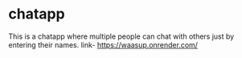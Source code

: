 # chatapp
This is a chatapp where multiple people can chat with others just by entering their names.
link-  https://waasup.onrender.com/
